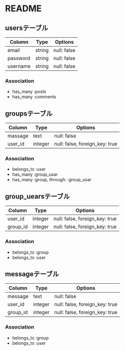 # README

## usersテーブル
|Column|Type|Options|
|------|----|-------|
|email|string|null: false|
|password|string|null: false|
|username|string|null: false|
### Association
- has_many :posts
- has_many :comments

## groupsテーブル
|Column|Type|Options|
|------|----|-------|
|massage|text|null: false|
|user_id|integer|null: false, foreign_key: true|
### Association
- belongs_to :user
- has_many :group_usar
- has_many  :group,  through:  :group_usar


## group_uearsテーブル
|Column|Type|Options|
|------|----|-------|
|user_id|integer|null: false, foreign_key: true|
|group_id|integer|null: false, foreign_key: true|
### Association
- belongs_to :group
- belongs_to :user

## messageテーブル
|Column|Type|Options|
|------|----|-------|
|message|text|null: false|
|user_id|integer|null: false, foreign_key: true|
|group_id|integer|null: false, foreign_key: true|
### Association
- belongs_to :group
- belongs_to :user